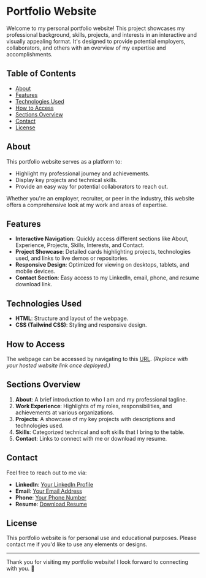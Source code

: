 # Portfolio Website

Welcome to my personal portfolio website! This project showcases my professional background, skills, projects, and interests in an interactive and visually appealing format. It's designed to provide potential employers, collaborators, and others with an overview of my expertise and accomplishments.

## Table of Contents
- [About](#about)
- [Features](#features)
- [Technologies Used](#technologies-used)
- [How to Access](#how-to-access)
- [Sections Overview](#sections-overview)
- [Contact](#contact)
- [License](#license)

## About
This portfolio website serves as a platform to:
- Highlight my professional journey and achievements.
- Display key projects and technical skills.
- Provide an easy way for potential collaborators to reach out.

Whether you're an employer, recruiter, or peer in the industry, this website offers a comprehensive look at my work and areas of expertise.

## Features
- **Interactive Navigation**: Quickly access different sections like About, Experience, Projects, Skills, Interests, and Contact.
- **Project Showcase**: Detailed cards highlighting projects, technologies used, and links to live demos or repositories.
- **Responsive Design**: Optimized for viewing on desktops, tablets, and mobile devices.
- **Contact Section**: Easy access to my LinkedIn, email, phone, and resume download link.

## Technologies Used
- **HTML**: Structure and layout of the webpage.
- **CSS (Tailwind CSS)**: Styling and responsive design.

## How to Access
The webpage can be accessed by navigating to this [URL](#). *(Replace with your hosted website link once deployed.)*

## Sections Overview
1. **About**: A brief introduction to who I am and my professional tagline.
2. **Work Experience**: Highlights of my roles, responsibilities, and achievements at various organizations.
3. **Projects**: A showcase of my key projects with descriptions and technologies used.
4. **Skills**: Categorized technical and soft skills that I bring to the table.
5. **Contact**: Links to connect with me or download my resume.

## Contact
Feel free to reach out to me via:
- **LinkedIn**: [Your LinkedIn Profile](#)
- **Email**: [Your Email Address](mailto:youremail@example.com)
- **Phone**: [Your Phone Number](tel:+1234567890)
- **Resume**: [Download Resume](#)

## License
This portfolio website is for personal use and educational purposes. Please contact me if you'd like to use any elements or designs.

---

Thank you for visiting my portfolio website! I look forward to connecting with you. 🎉

